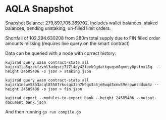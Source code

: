 # AQLA Snapshot

Snapshot Balance: 279,897,705.369792. Includes wallet balances, staked balances, pending unstaking, un-filled limit orders.

Shortfall of 102,294.630208 from 280m total supply due to FIN filled order amounts missing (requires live query on the smart contract)

Data can be queried with a node with correct history:

```
kujirad query wasm contract-state all kujira1la5qzckfzvhl3adqscj7l7l4dy42fevk9gdatkguqsm8qmnsy0psfmxl8q  --height 24585406 -o json > staking.json

kujirad query wasm contract-state all kujira1nswv58h3acql85587rkusqx3zn7k9qx3a3je8wqd3xnw39erpwnsddsm8z --height 24585406 -o json > fin.json

kujirad export --modules-to-export bank --height 24585406 --output-document bank.json
```

And then running `go run compile.go`
